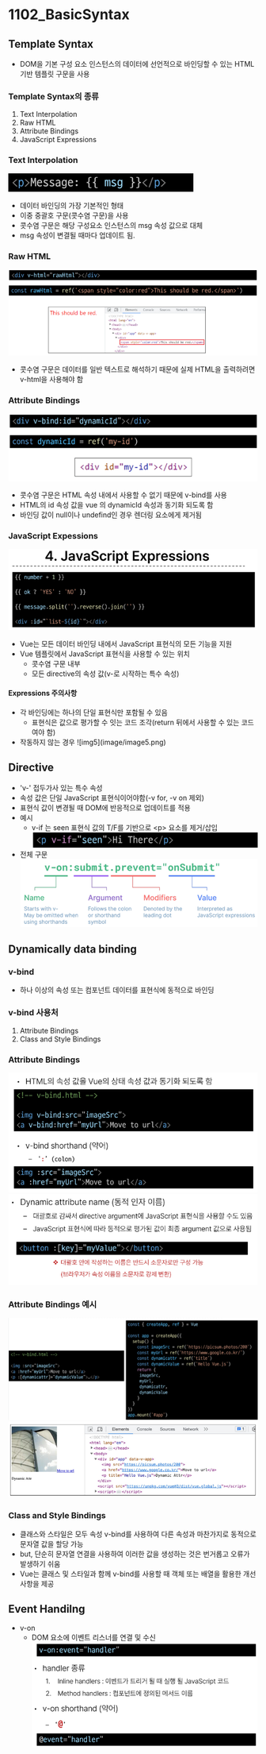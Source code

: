 # 1102_BasicSyntax

## Template Syntax
- DOM을 기본 구성 요소 인스턴스의 데이터에 선언적으로 바인딩할 수 있는 HTML 기반 템플릿 구문을 사용

### Template Syntax의 종류
1. Text Interpolation
2. Raw HTML
3. Attribute Bindings
4. JavaScript Expressions

### Text Interpolation
![img1](image/image1.png)
- 데이터 바인딩의 가장 기본적인 형태
- 이중 중괄호 구문(콧수염 구문)을 사용
- 콧수염 구문은 해당 구성요소 인스턴스의 msg 속성 값으로 대체
- msg 속성이 변결될 때마다 업데이트 됨.

### Raw HTML
![img2](image/image2.png)
- 콧수염 구문은 데이터를 일반 텍스트로 해석하기 때문에 실제 HTML을 출력하려면 v-html을 사용해야 함

### Attribute Bindings
![img3](image/image3.png)
- 콧수염 구문은 HTML 속성 내에서 사용할 수 없기 때문에 v-bind를 사용
- HTML의 id 속성 값을 vue 의 dynamicId 속성과 동기화 되도록 함
- 바인딩 값이 null이나 undefind인 경우 렌더링 요소에게 제거됨

### JavaScript Expessions
![img4](image/image4.png)
- Vue는 모든 데이터 바인딩 내에서 JavaScript 표현식의 모든 기능을 지원
- Vue 템플릿에서 JavaScript 표현식을 사용할 수 있는 위치
  - 콧수염 구문 내부
  - 모든 directive의 속성 값(v-로 시작하는 특수 속성)

#### Expressions 주의사항
- 각 바인딩에는 하나의 단일 표현식만 포함될 수 있음
  - 표현식은 값으로 평가할 수 잇는 코드 조각(return 뒤에서 사용할 수 있는 코드여야 함)
- 작동하지 않는 경우
![img5](image/image5.png\)

## Directive
- 'v-' 접두가사 있는 특수 속성
- 속성 값은 단일 JavaScript 표현식이어야함(-v for, -v on 제외)
- 표현식 값이 변경될 때 DOM에 반응적으로 업데이트를 적용
- 예시
  - v-if 는 seen 표현식 값의 T/F를 기반으로 \<p> 요소를 제거/삽입
    ![img6](image/image6.png)
- 전체 구문
  ![img7](image/image7.png)


## Dynamically data binding

### v-bind
- 하나 이상의 속성 또는 컴포넌트 데이터를 표현식에 동적으로 바인딩

### v-bind 사용처
1. Attribute Bindings
2. Class and Style Bindings
   
### Attribute Bindings
![img8](image/image8.png)
![img9](image/image9.png)

### Attribute Bindings 예시
![img10](image/image10.png)
![img11](image/image11.png)

### Class and Style Bindings
- 클래스와 스타일은 모두 속성 v-bind를 사용하여 다른 속성과 마찬가지로 동적으로 문자열 값을 할당 가능
- but, 단순히 문자열 연결을 사용하여 이러한 값을 생성하는 것은 번거롭고 오류가 발생하기 쉬움
- Vue는 클래스 및 스타일과 함께 v-bind를 사용할 때 객체 또는 배열을 활용한 개선 사항을 제공


## Event Handilng
- v-on 
  - DOM 요소에 이벤트 리스너를 연결 및 수신
![img12](image/image12.png)